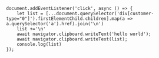     document.addEventListener('click', async () => {
        let list = [...document.querySelector('div[customer-type="0"]').firstElementChild.children].map(a => a.querySelector('a').href).join('\n')
        list +='\n'
        await navigator.clipboard.writeText('hello world');
        await navigator.clipboard.writeText(list);
        console.log(list)
    });
